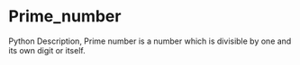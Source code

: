 # Prime_number
Python Description,
Prime number is a number which is divisible by one and its own digit or itself.
